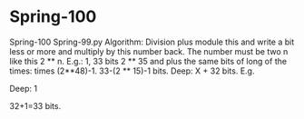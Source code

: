 # Spring-100
Spring-100
Spring-99.py Algorithm: Division plus module this and write a bit less or more and multiply by this number back. The number must be two n like this 2 ** n. E.g.: 1, 33 bits 2 ** 35 and plus the same bits of long of the times: times (2**48)-1. 33-(2 ** 15)-1 bits. Deep: X + 32 bits. E.g.

Deep: 1

32+1=33 bits.
